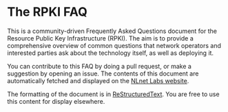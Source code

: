 # The RPKI FAQ
This is a community-driven Frequently Asked Questions document for the Resource Public Key Infrastructure (RPKI). The aim is to provide a comprehensive overview of common questions that network operators and interested parties ask about the technology itself, as well as deploying it.

You can contribute to this FAQ by doing a pull request, or make a suggestion by opening an issue. The contents of this document are automatically fetched and displayed on the [NLnet Labs website](https://nlnetlabs.nl/projects/rpki/faq/). 

The formatting of the document is in [ReStructuredText](http://docutils.sourceforge.net/rst.html). You are free to use this content for display elsewhere.
